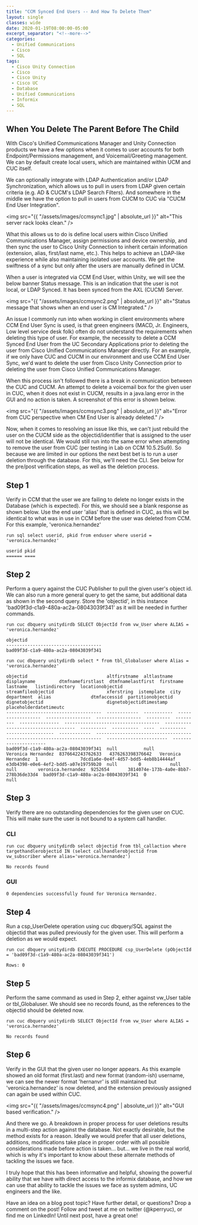 ```yaml
---
title: "CCM Synced End Users -- And How To Delete Them"
layout: single
classes: wide
date: 2020-01-19T08:00:00-05:00
excerpt_separator: "<!--more-->"
categories:
  - Unified Communications
  - Cisco
  - SQL
tags:
  - Cisco Unity Connection
  - Cisco
  - Cisco Unity
  - Cisco UC
  - Database
  - Unified Communications
  - Informix
  - SQL
---
```


## When You Delete The Parent Before The Child

With Cisco's Unified Communications Manager and Unity Connection products we have a few options when it comes to user accounts for both Endpoint/Permissions management, and Voicemail/Greeting management. We can by default create local users, which are maintained within UCM and CUC itself.

<!--more-->

We can optionally integrate with LDAP Authentication and/or LDAP Synchronization, which allows us to pull in users from LDAP given certain criteria (e.g. AD & CUCM's LDAP Search Filters). And somewhere in the middle we have the option to pull in users from CUCM to CUC via "CUCM End User Integration".

<span class="image fit"><img src="{{ "/assets/images/ccmsync1.jpg" | absolute_url }}" alt="This server rack looks clean." /></span>

What this allows us to do is define local users within Cisco Unified Communications Manager, assign permissions and device ownership, and then sync the user to Cisco Unity Connection to inherit certain information (extension, alias, first/last name, etc.). This helps to achieve an LDAP-like experience while also maintaining isolated user accounts. We get the swiftness of a sync but only after the users are manually defined in UCM.

When a user is integrated via CCM End User, within Unity, we will see the below banner Status message. This is an indication that the user is not local, or LDAP Synced. It has been synced from the AXL (CUCM) Server.

<span class="image fit"><img src="{{ "/assets/images/ccmsync2.png" | absolute_url }}" alt="Status message that shows when an end user is CM Integrated." /></span>

An issue I commonly run into when working in client environments where CCM End User Sync is used, is that green engineers (MACD, Jr. Engineers, Low level service desk folk) often do not understand the requirements when deleting this type of user. For example, the necessity to delete a CCM Synced End User from the UC Secondary Applications prior to deleting the user from Cisco Unified Communications Manager directly. For an example, if we only have CUC and CUCM in our environment and use CCM End User Sync, we'd want to delete the user from Cisco Unity Connection prior to deleting the user from Cisco Unified Communications Manager.

When this process isn't followed there is a break in communication between the CUC and CUCM. An attempt to delete a voicemail box for the given user in CUC, when it does not exist in CUCM, results in a java.lang error in the GUI and no action is taken. A screenshot of this error is shown below.

<span class="image fit"><img src="{{ "/assets/images/ccmsync3.png" | absolute_url }}" alt="Error from CUC perspective when CM End User is already deleted." /></span>

Now, when it comes to resolving an issue like this, we can't just rebuild the user on the CUCM side as the objectid/identifier that is assigned to the user will not be identical. We would still run into the same error when attempting to remove the user from CUC (per testing in Lab on CCM 10.5.2Su9). So because we are limited in our options the next best bet is to run a user deletion through the database. For this, we'll need the CLI. See below for the pre/post verification steps, as well as the deletion process.

## Step 1

Verify in CCM that the user we are failing to delete no longer exists in the Database (which is expected). For this, we should see a blank response as shown below. Use the end user 'alias' that is defined in CUC, as this will be identical to what was in use in CCM before the user was deleted from CCM. For this example, 'veronica.hernandez'

```text
run sql select userid, pkid from enduser where userid = 'veronica.hernandez'

userid pkid 
====== ====

```

## Step 2

Perform a query against the CUC Publisher to pull the given user's object id. We can also run a more general query to get the same, but additional data as shown in the second query. Store the 'objectid', in this instance 'bad09f3d-c1a9-480a-ac2a-08043039f341' as it will be needed in further commands.

```text
run cuc dbquery unitydirdb SELECT ObjectId from vw_User where ALIAS = 'veronica.hernandez'

objectid
------------------------------------
bad09f3d-c1a9-480a-ac2a-08043039f341
```

```text
run cuc dbquery unitydirdb select * from tbl_Globaluser where Alias = 'veronica.hernandez'

objectid                              altfirstname  altlastname  displayname         dtmfnamefirstlast  dtmfnamelastfirst  firstname  lastname   listindirectory  locationobjectid                      streamfileobjectid                    xferstring  istemplate  city  department  alias               dtmfaccessid  partitionobjectid                     dignetobjectid                        dignetobjectidtimestamp  placeholderdatetimeutc
------------------------------------  ------------  -----------  ------------------  -----------------  -----------------  ---------  ---------  ---------------  ------------------------------------  ------------------------------------  ----------  ----------  ----  ----------  ------------------  ------------  ------------------------------------  ------------------------------------  -----------------------  ----------------------
bad09f3d-c1a9-480a-ac2a-08043039f341  null          null         Veronica Hernandez  8376642243762633   4376263398376642   Veronica   Hernandez  1                7dcd1a6e-0e4f-4d57-bdd5-4eb8b14444af  e3db4398-e0e6-4ef2-bdd5-a07e19759b20  null        0           null  null        veronica.hernandez  9252654       3814074e-173b-4a0e-8bb7-278b36de33d4  bad09f3d-c1a9-480a-ac2a-08043039f341  0                        null
```

## Step 3

Verify there are no outstanding dependencies for the given user on CUC. This will make sure the user is not bound to a system call handler.

### CLI

```text
run cuc dbquery unitydirdb select objectid from tbl_callaction where targethandlerobjectid IN (select callhandlerobjectid from vw_subscriber where alias='veronica.hernandez')

No records found
```

### GUI

```text
0 dependencies successfully found for Veronica Hernandez.
```

## Step 4

Run a csp_UserDelete operation using cuc dbquery/SQL against the objectid that was pulled previously for the given user. This will perform a deletion as we would expect.

```text
run cuc dbquery unitydirdb EXECUTE PROCEDURE csp_UserDelete (pObjectId = 'bad09f3d-c1a9-480a-ac2a-08043039f341')

Rows: 0
```

## Step 5

Perform the same command as used in Step 2, either against vw_User table or tbl_Globaluser. We should see no records found, as the references to the objectid should be deleted now.

```text
run cuc dbquery unitydirdb SELECT ObjectId from vw_User where ALIAS = 'veronica.hernandez'

No records found
```

## Step 6

Verify in the GUI that the given user no longer appears.  As this example showed an old format (first.last) and new format (random-ish) username, we can see the newer format 'hernanvr' is still maintained but 'veronica.hernandez' is now deleted, and the extension previously assigned can again be used within CUC.

<span class="image fit"><img src="{{ "/assets/images/ccmsync4.png" | absolute_url }}" alt="GUI based verification." /></span>

And there we go. A breakdown in proper process for user deletions results in a multi-step action against the database. Not exactly desirable, but the method exists for a reason. Ideally we would prefer that all user deletions, additions, modifications take place in proper order with all possible considerations made before action is taken... but... we live in the real world, which is why it's important to know about these alternate methods of tackling the issues we face.

I truly hope that this has been informative and helpful, showing the powerful ability that we have with direct access to the informix database, and how we can use that ability to tackle the issues we face as system admins, UC engineers and the like.

Have an idea on a blog post topic? Have further detail, or questions? Drop a comment on the post! Follow and tweet at me on twitter (@kperryuc), or find me on LinkedIn! Until next post, have a great one!

